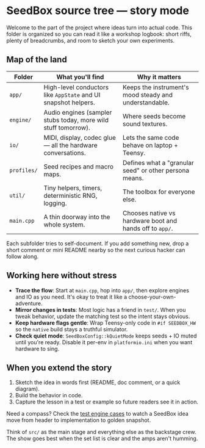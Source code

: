 # SeedBox source tree — story mode

Welcome to the part of the project where ideas turn into actual code. This
folder is organized so you can read it like a workshop logbook: short riffs,
plenty of breadcrumbs, and room to sketch your own experiments.

## Map of the land

| Folder | What you'll find | Why it matters |
| --- | --- | --- |
| `app/` | High-level conductors like `AppState` and UI snapshot helpers. | Keeps the instrument's mood steady and understandable. |
| `engine/` | Audio engines (sampler stubs today, more wild stuff tomorrow). | Where seeds become sound textures. |
| `io/` | MIDI, display, codec glue — all the hardware conversations. | Lets the same code behave on laptop + Teensy. |
| `profiles/` | Seed recipes and macro maps. | Defines what a "granular seed" or other persona means. |
| `util/` | Tiny helpers, timers, deterministic RNG, logging. | The toolbox for everyone else. |
| `main.cpp` | A thin doorway into the whole system. | Chooses native vs hardware boot and hands off to `app/`. |

Each subfolder tries to self-document. If you add something new, drop a short
comment or mini README nearby so the next curious hacker can follow along.

## Working here without stress

- **Trace the flow**: Start at `main.cpp`, hop into `app/`, then explore engines
  and IO as you need. It's okay to treat it like a choose-your-own-adventure.
- **Mirror changes in tests**: Most logic has a friend in `test/`. When you tweak
  behavior, update the matching test so the intent stays obvious.
- **Keep hardware flags gentle**: Wrap Teensy-only code in `#if SEEDBOX_HW`
  so the `native` build stays a truthful simulator.
- **Check quiet mode**: `SeedBoxConfig::kQuietMode` keeps seeds + IO muted until
  you're ready. Disable it per-env in `platformio.ini` when you want hardware to
  sing.

## When you extend the story

1. Sketch the idea in words first (README, doc comment, or a quick diagram).
2. Build the behavior in code.
3. Capture the lesson in a test or example so future readers see it in action.

Need a compass? Check the [test engine cases](../test/test_engine) to watch a
SeedBox idea move from header to implementation to golden snapshot.

Think of `src/` as the main stage and everything else as the backstage crew. The
show goes best when the set list is clear and the amps aren't humming.
